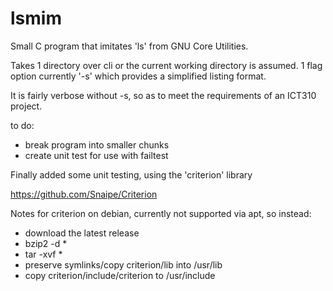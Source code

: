 lsmim
=====

Small C program that imitates 'ls' from GNU Core Utilities.

Takes 1 directory over cli or the current working directory is assumed.
1 flag option currently '-s' which provides a simplified listing format.

It is fairly verbose without -s, so as to meet the requirements of an ICT310 project.

to do:
- break program into smaller chunks
- create unit test for use with failtest

Finally added some unit testing, using the 'criterion' library

https://github.com/Snaipe/Criterion

Notes for criterion on debian, currently not supported via apt, so instead:
- download the latest release
- bzip2 -d *
- tar -xvf *
- preserve symlinks/copy criterion/lib into /usr/lib
- copy criterion/include/criterion to /usr/include
